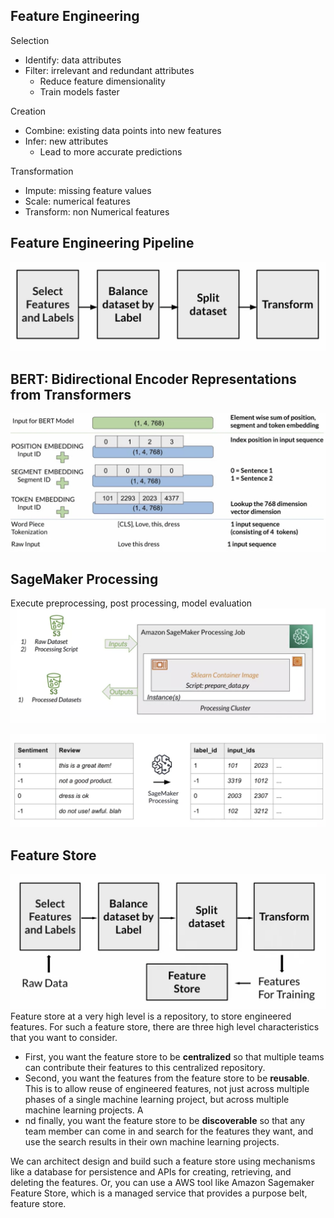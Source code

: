 ## Feature Engineering
Selection
- Identify: data attributes
- Filter: irrelevant and redundant attributes
  - Reduce feature dimensionality
  - Train models faster

Creation
- Combine: existing data points into new features
- Infer: new attributes
  - Lead to more accurate predictions

Transformation
- Impute: missing feature values
- Scale: numerical features
- Transform: non Numerical features

## Feature Engineering Pipeline
![image](pic/feature_engineering_piepeline.png)

## BERT: Bidirectional Encoder Representations from Transformers
![image](pic/example_bert.png)

## SageMaker Processing
Execute preprocessing, post processing, model evaluation
![image](pic/sagemaker_processing.png)

![image](pic/sagemaker_processing2.png)

## Feature Store
![image](pic/feature_store.png)
Feature store at a very high level is a repository, to store engineered features. For such a feature store, there are three high level characteristics that you want to consider. 
- First, you want the feature store to be **centralized** so that multiple teams can contribute their features to this centralized repository. 
- Second, you want the features from the feature store to be **reusable**. This is to allow reuse of engineered features, not just across multiple phases of a single machine learning project, but across multiple machine learning projects. A
- nd finally, you want the feature store to be **discoverable** so that any team member can come in and search for the features they want, and use the search results in their own machine learning projects. 

We can architect design and build such a feature store using mechanisms like a database for persistence and APIs for creating, retrieving, and deleting the features. Or, you can use a AWS tool like Amazon Sagemaker Feature Store, which is a managed service that provides a purpose belt, feature store.
